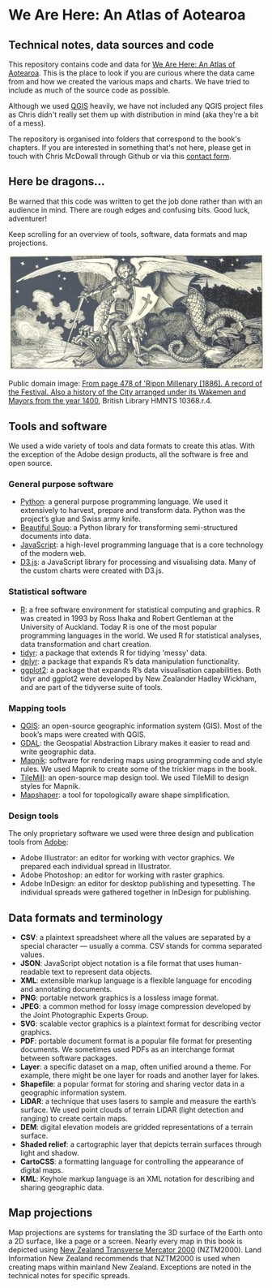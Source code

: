 # We Are Here: An Atlas of Aotearoa
## Technical notes, data sources and code

This repository contains code and data for [We Are Here: An Atlas of Aotearoa](https://masseypress.ac.nz/books/all/all/we-are-here). This is the place to look if you are curious where the data came from and how we created the various maps and charts. We have tried to include as much of the source code as possible.

Although we used [QGIS](https://qgis.org/en/site/) heavily, we have not included any QGIS project files as Chris didn't really set them up with distribution in mind (aka they're a bit of a mess).

The repository is organised into folders that correspond to the book's chapters. If you are interested in something that's not here, please get in touch with Chris McDowall through Github or via this [contact form](https://fogonwater.com/).

## Here be dragons...

Be warned that this code was written to get the job done rather than with an audience in mind. There are rough edges and confusing bits. Good luck, adventurer!

Keep scrolling for an overview of tools, software, data formats and map projections.

![Angel and dragon](dragon_angel.jpg)

Public domain image: [From page 478 of 'Ripon Millenary [1886]. A record of the Festival. Also a history of the City arranged under its Wakemen and Mayors from the year 1400](https://www.flickr.com/photos/britishlibrary/11301297315/in/gallery-141992302@N07-72157676374914694/), British Library HMNTS 10368.r.4.

## Tools and software

We used a wide variety of tools and data formats to create this atlas. With the exception of the Adobe design products, all the software is free and open source.

### General purpose software

- [Python](https://www.python.org/): a general purpose programming language. We used it extensively to harvest, prepare and transform data. Python was the project’s glue and Swiss army knife.
- [Beautiful Soup](https://www.crummy.com/software/BeautifulSoup/bs4/doc/): a Python library for transforming semi-structured documents into data.
- [JavaScript](https://en.wikipedia.org/wiki/JavaScript): a high-level programming language that is a core technology of the modern web.
- [D3.js](https://d3js.org): a JavaScript library for processing and visualising data. Many of the custom charts were created with D3.js.

### Statistical software

- [R](https://www.r-project.org/): a free software environment for statistical computing and graphics. R was created in 1993 by Ross Ihaka and Robert Gentleman at the University of Auckland. Today R is one of the most popular programming languages in the world. We used R for statistical analyses, data transformation and chart creation.
- [tidyr](https://tidyr.tidyverse.org/): a package that extends R for tidying 'messy' data.
- [dplyr](https://dplyr.tidyverse.org/): a package that expands R’s data manipulation functionality.
- [ggplot2](https://ggplot2.tidyverse.org/): a package that expands R’s data visualisation capabilities. Both tidyr and ggplot2 were developed by New Zealander Hadley Wickham, and are part of the tidyverse suite of tools.

### Mapping tools

- [QGIS](https://qgis.org/en/site/): an open-source geographic information system (GIS). Most of the book’s maps were created with QGIS.
- [GDAL](https://gdal.org/): the Geospatial Abstraction Library makes it easier to read and write geographic data.
- [Mapnik](https://mapnik.org/): software for rendering maps using programming code and style rules. We used Mapnik to create some of the trickier maps in the book.
- [TileMill](https://tilemill-project.github.io/tilemill/): an open-source map design tool. We used TileMill to design styles for Mapnik.
- [Mapshaper](https://mapshaper.org/): a tool for topologically aware shape simplification.

### Design tools

The only proprietary software we used were three design and publication tools from [Adobe](https://www.adobe.com/): 

- Adobe Illustrator: an editor for working with vector graphics. We prepared each individual spread in Illustrator.
- Adobe Photoshop: an editor for working with raster graphics.
- Adobe InDesign: an editor for desktop publishing and typesetting. The individual spreads were gathered together in InDesign for publishing. 



## Data formats and terminology

- **CSV**: a plaintext spreadsheet where all the values are separated by a special character — usually a comma. CSV stands for comma separated values.
- **JSON**: JavaScript object notation is a file format that uses human-readable text to represent data objects.
- **XML**: extensible markup language is a flexible language for encoding and annotating documents.
- **PNG**: portable network graphics is a lossless image format.
- **JPEG**: a common method for lossy image compression developed by the Joint Photographic Experts Group.
- **SVG**: scalable vector graphics is a plaintext format for describing vector graphics.
- **PDF**: portable document format is a popular file format for presenting documents. We sometimes used PDFs as an interchange format between software packages.
- **Layer**: a specific dataset on a map, often unified around a theme. For example, there might be one layer for roads and another layer for lakes.
- **Shapefile**: a popular format for storing and sharing vector data in a geographic information system.
- **LiDAR**: a technique that uses lasers to sample and measure the earth’s surface. We used point clouds of terrain LiDAR (light detection and ranging) to create certain maps.
- **DEM**: digital elevation models are gridded representations of a terrain surface.
- **Shaded relief**: a cartographic layer that depicts terrain surfaces through light and shadow.
- **CartoCSS**: a formatting language for controlling the appearance of digital maps.
- **KML**: Keyhole markup language is an XML notation for describing and sharing geographic data.

## Map projections

Map projections are systems for translating the 3D surface of the Earth onto a 2D surface, like a page or a screen. Nearly every map in this book is depicted using [New Zealand Transverse Mercator 2000](https://www.linz.govt.nz/data/geodetic-system/datums-projections-and-heights/projections/new-zealand-transverse-mercator-2000) (NZTM2000). Land Information New Zealand recommends that NZTM2000 is used when creating maps within mainland New Zealand. Exceptions are noted in the technical notes for specific spreads. 
